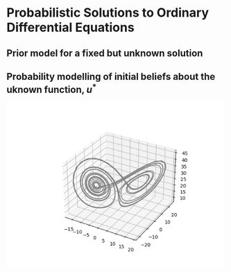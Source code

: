 # Probabilistic Solutions to Ordinary Differential Equations
## Prior model for a fixed but unknown solution 
Probability modelling of initial beliefs about the uknown function, $u^{*}$
---
![Lorenzt system](https://github.com/betochalo/Bayesian_project/blob/main/img/Figure_3.png)

